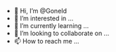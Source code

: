 - 👋 Hi, I’m @GoneId
- 👀 I’m interested in ...
- 🌱 I’m currently learning ...
- 💞️ I’m looking to collaborate on ...
- 📫 How to reach me ...

<!---
GoneId/GoneId is a ✨ special ✨ repository because its `README.md` (this file) appears on your GitHub profile.
You can click the Preview link to take a look at your changes.
--->
